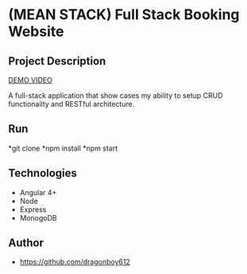 ﻿# (MEAN STACK) Full Stack Booking Website



## Project Description

[DEMO VIDEO](https://www.dropbox.com/s/m8vpty09040gwrw/Untitled.mov?dl=0)

A full-stack application that show cases my ability to setup CRUD functionailty and RESTful architecture.  
## Run
*git clone 
*npm install
*npm start

## Technologies
* Angular 4+
* Node
* Express
* MonogoDB
## Author
* https://github.com/dragonboy612



